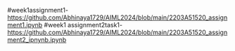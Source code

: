 #week1assignment1-https://github.com/Abhinaya1729/AIML2024/blob/main/2203A51520_assignment1.ipynb
#week1 assignment2task1-https://github.com/Abhinaya1729/AIML2024/blob/main/2203A51520_assignment2_ipnynb.ipynb
